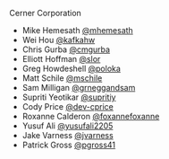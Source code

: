 Cerner Corporation

- Mike Hemesath [@mhemesath]
- Wei Hou [@kafkahw]
- Chris Gurba [@cmgurba]
- Elliott Hoffman [@slor]
- Greg Howdeshell [@poloka]
- Matt Schile [@mschile]
- Sam Milligan [@grneggandsam]
- Supriti Yeotikar [@supritiy]
- Cody Price [@dev-cprice]
- Roxanne Calderon [@foxannefoxanne]
- Yusuf Ali [@yusufali2205]
- Jake Varness [@jvarness]
- Patrick Gross [@pgross41]

[@mhemesath]: https://github.com/mhemesath
[@kafkahw]: https://github.com/kafkahw
[@cmgurba]: https://github.com/cmgurba
[@slor]: https://github.com/slor
[@poloka]: https://github.com/poloka
[@mschile]: https://github.com/mschile
[@grneggandsam]: https://github.com/grneggandsam
[@supritiy]: https://github.com/supriticerner
[@dev-cprice]: https://github.com/dev-cprice
[@foxannefoxanne]: https://github.com/foxannefoxanne
[@yusufali2205]: https://github.com/yusufali2205
[@jvarness]: https://github.com/jvarness
[@pgross41]: https://github.com/pgross41
